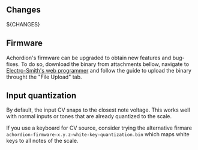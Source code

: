 ## Changes

${CHANGES}

## Firmware

Achordion's firmware can be upgraded to obtain new features and bug-fixes. To do so, download the binary from attachments bellow, navigate to [Electro-Smith's web programmer](https://flash.daisy.audio/) and follow the guide to upload the binary throught the "File Upload" tab.

## Input quantization

By default, the input CV snaps to the closest note voltage. This works well with normal inputs or tones that are already quantized to the scale.

If you use a keyboard for CV source, consider trying the alternative firmare `achordion-firmware-x.y.z-white-key-quantization.bin` which maps white keys to all notes of the scale.
